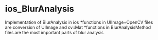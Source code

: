 ios_BlurAnalysis
================

Implementation of BlurAnalysis in ios
*functions in UIImage+OpenCV files are conversion of UIImage and cv::Mat
*functions in BlurAnalysisMethod files are the most important parts of blur analysis
